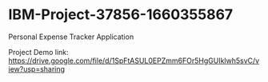 # IBM-Project-37856-1660355867
Personal Expense Tracker Application

Project Demo link:
https://drive.google.com/file/d/1SpFtASUL0EPZmm6FOr5HgGUIklwh5svC/view?usp=sharing
